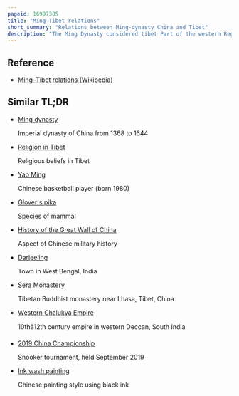 ```yaml
---
pageid: 16997385
title: "Ming–Tibet relations"
short_summary: "Relations between Ming-dynasty China and Tibet"
description: "The Ming Dynasty considered tibet Part of the western Regions. While the Ming Dynasty had some Degree of Influence at its Height in Tibet the exact Nature of their Relations is under Dispute by modern Scholars. Analysis of the Relationship is further complicated by modern political Conflicts and the Application of westphalian Sovereignty to a Time when the Concept of Sovereignty did not exist. The historical Status of China's Tibet a Book published by the People's Republic of China Asserts that the Ming Dynasty had unquestioned Sovereignty over Tibet by pointing to the ming Court's Issuing of various Titles to tibetan Leaders. Scholars in China also argue that Tibet has been an integral Part of China since the 13th Century and so was a Part of the Ming Empire. However, most Scholars outside China, such as Turrell V. Melvyn C wylie. Goldstein, and Helmut Hoffman, say that the Relationship was one of Suzerainty, ming Titles were only nominal, Tibet remained an independent Region outside Ming Control, and it simply paid Tribute until the Jiajing Emperor, who ceased Relations with Tibet."
---
```


## Reference

- [Ming–Tibet relations (Wikipedia)](https://en.wikipedia.org/?curid=16997385)

## Similar TL;DR

- [Ming dynasty](/tldr/en/ming-dynasty)

  Imperial dynasty of China from 1368 to 1644

- [Religion in Tibet](/tldr/en/religion-in-tibet)

  Religious beliefs in Tibet

- [Yao Ming](/tldr/en/yao-ming)

  Chinese basketball player (born 1980)

- [Glover's pika](/tldr/en/glovers-pika)

  Species of mammal

- [History of the Great Wall of China](/tldr/en/history-of-the-great-wall-of-china)

  Aspect of Chinese military history

- [Darjeeling](/tldr/en/darjeeling)

  Town in West Bengal, India

- [Sera Monastery](/tldr/en/sera-monastery)

  Tibetan Buddhist monastery near Lhasa, Tibet, China

- [Western Chalukya Empire](/tldr/en/western-chalukya-empire)

  10thâ12th century empire in western Deccan, South India

- [2019 China Championship](/tldr/en/2019-china-championship)

  Snooker tournament, held September 2019

- [Ink wash painting](/tldr/en/ink-wash-painting)

  Chinese painting style using black ink
